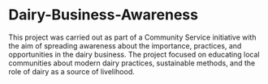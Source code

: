 # Dairy-Business-Awareness
This project was carried out as part of a Community Service initiative with the aim of spreading awareness about the importance, practices, and opportunities in the dairy business. The project focused on educating local communities about modern dairy practices, sustainable methods, and the role of dairy as a source of livelihood.
